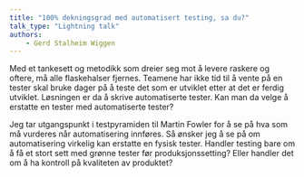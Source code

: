 ```yaml
---
title: "100% dekningsgrad med automatisert testing, sa du?"
talk_type: "Lightning talk"
authors:
    - Gerd Stalheim Wiggen
---
```

Med et tankesett og metodikk som dreier seg mot å levere raskere og oftere, må alle flaskehalser fjernes. Teamene har ikke tid til å vente på en tester skal bruke dager på å teste det som er utviklet etter at det er ferdig utviklet. Løsningen er da å skrive automatiserte tester. Kan man da velge å erstatte en tester med automatiserte tester?

Jeg tar utgangspunkt i testpyramiden til Martin Fowler for å se på hva som må vurderes når automatisering innføres. Så ønsker jeg å se på om automatisering virkelig kan erstatte en fysisk tester. Handler testing bare om å få et stort sett med grønne tester før produksjonssetting? Eller handler det om å ha kontroll på kvaliteten av produktet?

